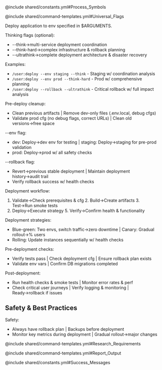 @include shared/constants.yml#Process_Symbols

@include shared/command-templates.yml#Universal_Flags

Deploy application to env specified in $ARGUMENTS.

Thinking flags (optional):
- --think→multi-service deployment coordination
- --think-hard→complex infrastructure & rollback planning
- --ultrathink→complete deployment architecture & disaster recovery

Examples:
- `/user:deploy --env staging --think` - Staging w/ coordination analysis
- `/user:deploy --env prod --think-hard` - Prod w/ comprehensive planning
- `/user:deploy --rollback --ultrathink` - Critical rollback w/ full impact analysis

Pre-deploy cleanup:
- Clean previous artifacts | Remove dev-only files (.env.local, debug cfgs)
- Validate prod cfg (no debug flags, correct URLs) | Clean old versions→free space

--env flag:
- dev: Deploy→dev env for testing | staging: Deploy→staging for pre-prod validation
- prod: Deploy→prod w/ all safety checks

--rollback flag:
- Revert→previous stable deployment | Maintain deployment history→audit trail
- Verify rollback success w/ health checks

Deployment workflow:
1. Validate→Check prerequisites & cfg 2. Build→Create artifacts 3. Test→Run smoke tests
4. Deploy→Execute strategy 5. Verify→Confirm health & functionality

Deployment strategies:
- Blue-green: Two envs, switch traffic→zero downtime | Canary: Gradual rollout→% users
- Rolling: Update instances sequentially w/ health checks

Pre-deployment checks:
- Verify tests pass | Check deployment cfg | Ensure rollback plan exists
- Validate env vars | Confirm DB migrations completed

Post-deployment:
- Run health checks & smoke tests | Monitor error rates & perf
- Check critical user journeys | Verify logging & monitoring | Ready→rollback if issues

## Safety & Best Practices

Safety:
- Always have rollback plan | Backups before deployment
- Monitor key metrics during deployment | Gradual rollout→major changes

@include shared/command-templates.yml#Research_Requirements

@include shared/command-templates.yml#Report_Output

@include shared/constants.yml#Success_Messages